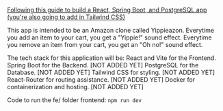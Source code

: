 [Following this guide to build a React, Spring Boot, and PostgreSQL app (you're also going to add in Tailwind CSS)](https://dev.to/mspilari/fullstack-app-building-the-front-end-with-vite-react-typescript-hooks-and-docker-3i63)

This app is intended to be an Amazon clone called Yippieazon. Everytime you add an item to your cart, you get a "Yippie!" sound effect. Everytime you remove an item from your cart, you get an "Oh no!" sound effect.

The tech stack for this application will be:
 React and Vite for the Frontend.
 Spring Boot for the Backend. [NOT ADDED YET]
 PostgreSQL for the Database. [NOT ADDED YET]
 Tailwind CSS for styling. [NOT ADDED YET]
 React-Router for routing assistance. [NOT ADDED YET]
 Docker for containerization and hosting. [NOT ADDED YET]

Code to run the fe/ folder frontend:
```npm run dev```